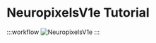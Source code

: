 # NeuropixelsV1e Tutorial

:::workflow 
![NeuropixelsV1e](../workflows/examples/NeuropixelsV1e.bonsai)
:::
